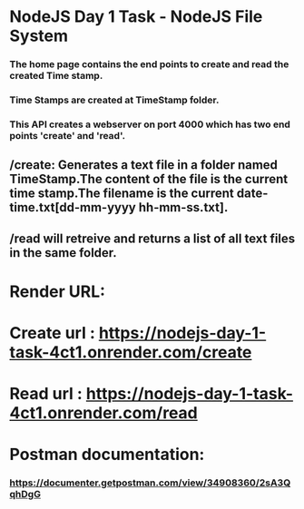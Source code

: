 # NodeJS Day 1 Task - NodeJS File System

### The home page contains the end points to create and read the created Time stamp.

### Time Stamps are created at TimeStamp folder.

### This API creates a webserver on port 4000 which has two end points 'create' and 'read'.

## /create: Generates a text file in a folder named TimeStamp.The content of the file is the current time stamp.The filename is the current date-time.txt[dd-mm-yyyy hh-mm-ss.txt].

## /read will retreive and returns a list of all text files in the same folder.

# Render URL:

# Create url : https://nodejs-day-1-task-4ct1.onrender.com/create

# Read url : https://nodejs-day-1-task-4ct1.onrender.com/read

# Postman documentation:

###  https://documenter.getpostman.com/view/34908360/2sA3QqhDgG
